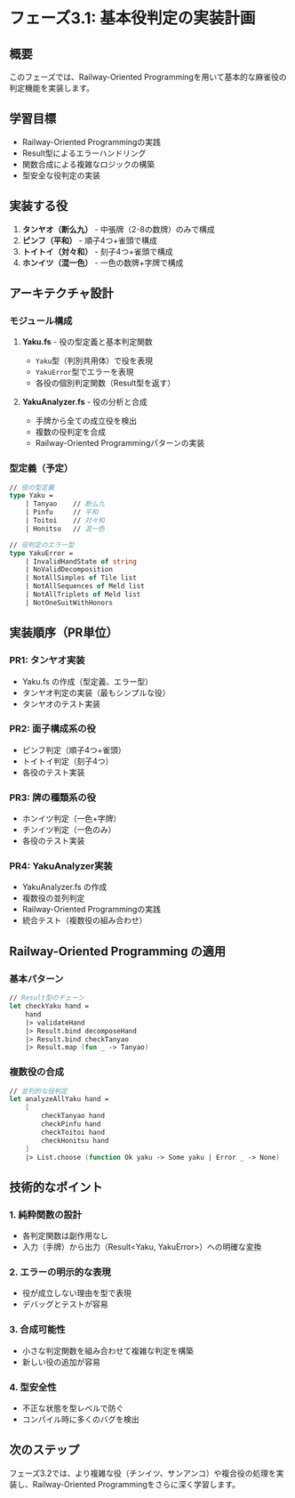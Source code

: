 # フェーズ3.1: 基本役判定の実装計画

## 概要
このフェーズでは、Railway-Oriented Programmingを用いて基本的な麻雀役の判定機能を実装します。

## 学習目標
- Railway-Oriented Programmingの実践
- Result型によるエラーハンドリング
- 関数合成による複雑なロジックの構築
- 型安全な役判定の実装

## 実装する役
1. **タンヤオ（断么九）** - 中張牌（2-8の数牌）のみで構成
2. **ピンフ（平和）** - 順子4つ+雀頭で構成
3. **トイトイ（対々和）** - 刻子4つ+雀頭で構成
4. **ホンイツ（混一色）** - 一色の数牌+字牌で構成

## アーキテクチャ設計

### モジュール構成
1. **Yaku.fs** - 役の型定義と基本判定関数
   - `Yaku`型（判別共用体）で役を表現
   - `YakuError`型でエラーを表現
   - 各役の個別判定関数（Result型を返す）

2. **YakuAnalyzer.fs** - 役の分析と合成
   - 手牌から全ての成立役を検出
   - 複数の役判定を合成
   - Railway-Oriented Programmingパターンの実装

### 型定義（予定）
```fsharp
// 役の型定義
type Yaku =
    | Tanyao    // 断么九
    | Pinfu     // 平和
    | Toitoi    // 対々和
    | Honitsu   // 混一色

// 役判定のエラー型
type YakuError =
    | InvalidHandState of string
    | NoValidDecomposition
    | NotAllSimples of Tile list
    | NotAllSequences of Meld list
    | NotAllTriplets of Meld list
    | NotOneSuitWithHonors
```

## 実装順序（PR単位）

### PR1: タンヤオ実装
- Yaku.fs の作成（型定義、エラー型）
- タンヤオ判定の実装（最もシンプルな役）
- タンヤオのテスト実装

### PR2: 面子構成系の役
- ピンフ判定（順子4つ+雀頭）
- トイトイ判定（刻子4つ）
- 各役のテスト実装

### PR3: 牌の種類系の役
- ホンイツ判定（一色+字牌）
- チンイツ判定（一色のみ）
- 各役のテスト実装

### PR4: YakuAnalyzer実装
- YakuAnalyzer.fs の作成
- 複数役の並列判定
- Railway-Oriented Programmingの実践
- 統合テスト（複数役の組み合わせ）

## Railway-Oriented Programming の適用

### 基本パターン
```fsharp
// Result型のチェーン
let checkYaku hand =
    hand
    |> validateHand
    |> Result.bind decomposeHand
    |> Result.bind checkTanyao
    |> Result.map (fun _ -> Tanyao)
```

### 複数役の合成
```fsharp
// 並列的な役判定
let analyzeAllYaku hand =
    [
        checkTanyao hand
        checkPinfu hand
        checkToitoi hand
        checkHonitsu hand
    ]
    |> List.choose (function Ok yaku -> Some yaku | Error _ -> None)
```

## 技術的なポイント

### 1. 純粋関数の設計
- 各判定関数は副作用なし
- 入力（手牌）から出力（Result<Yaku, YakuError>）への明確な変換

### 2. エラーの明示的な表現
- 役が成立しない理由を型で表現
- デバッグとテストが容易

### 3. 合成可能性
- 小さな判定関数を組み合わせて複雑な判定を構築
- 新しい役の追加が容易

### 4. 型安全性
- 不正な状態を型レベルで防ぐ
- コンパイル時に多くのバグを検出

## 次のステップ
フェーズ3.2では、より複雑な役（チンイツ、サンアンコ）や複合役の処理を実装し、Railway-Oriented Programmingをさらに深く学習します。